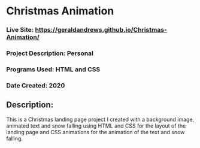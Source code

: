 # Christmas Animation
###  Live Site: https://geraldandrews.github.io/Christmas-Animation/

### Project Description: Personal
### Programs Used: HTML and CSS
### Date Created: 2020

## Description:
This is a Christmas landing page project I created with a background image, animated text and snow falling using HTML and CSS for the layout of the landing page and CSS animations for the animation of the text and snow falling.
